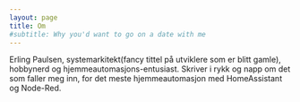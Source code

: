```yaml
---
layout: page
title: Om
#subtitle: Why you'd want to go on a date with me
---
```


Erling Paulsen, systemarkitekt(fancy tittel på utviklere som er blitt gamle), hobbynerd og hjemmeautomasjons-entusiast.  Skriver i rykk og napp om det som faller meg inn, for det meste hjemmeautomasjon med HomeAssistant og Node-Red.